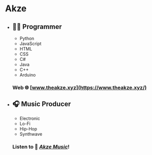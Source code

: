 
# Akze
* ## 👨‍💻 Programmer
	* Python
	* JavaScript
	* HTML
	* CSS
	* C#
	* Java
	* C++
	* Arduino
	### Web 🌐 [www.theakze.xyz](https://www.theakze.xyz/)

* ## 🎧 Music Producer
	* Electronic
	* Lo-Fi
	* Hip-Hop
	* Synthwave
	### Listen to 🎵 [***Akze Music***](https://www.theakze.xyz/music.html)!
